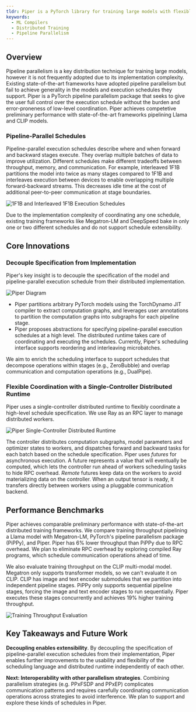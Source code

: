 ```yaml
---
tldr: Piper is a PyTorch library for training large models with flexible pipeline parallel schedules. 
keywords:
  - ML Compilers
  - Distributed Training
  - Pipeline Parallelism
---
```


## Overview

Pipeline parallelism is a key distribution technique for training large models, however it is not frequently adopted due to its implementation complexity. Existing state-of-the-art frameworks have adopted pipeline parallelism but fail to achieve generality in the models and execution schedules they support. Piper is a PyTorch pipeline parallelism package that seeks to give the user full control over the execution schedule without the burden and error-proneness of low-level coordination. Piper achieves competetive preliminary performance with state-of-the-art frameworks pipelining Llama and CLIP models.

### Pipeline-Parallel Schedules

Pipeline-parallel execution schedules describe where and when forward and backward stages execute. They overlap multiple batches of data to improve utilization. Different schedules make different tradeoffs between throughput, memory, and communication. For example, interleaved 1F1B partitions the model into twice as many stages compared to 1F1B and interleaves execution between devices to enable overlapping multiple forward-backward streams.
This decreases idle time at the cost of additional peer-to-peer communication at stage boundaries.

![1F1B and Interleaved 1F1B Execution Schedules](https://raw.githubusercontent.com/uw-syfi/piper/main/figs/1f1b-schedules.png)

Due to the implementation complexity of coordinating any one schedule, existing training frameworks like Megatron-LM and DeepSpeed bake in only one or two different schedules and do not support schedule extensibility. 

## Core Innovations

### Decouple Specification from Implementation

Piper's key insight is to decouple the specification of the model and pipeline-parallel execution schedule from their distributed implementation.

![Piper Diagram](https://raw.githubusercontent.com/uw-syfi/piper/main/figs/piper.png)

- Piper partitions arbitrary PyTorch models using the TorchDynamo JIT compiler to extract computation graphs, and leverages user annotations to partition the computation graphs into subgraphs for each pipeline stage.
- Piper proposes abstractions for specifying pipeline-parallel execution schedules at a high level. The distributed runtime takes care of coordinating and executing the schedules. Currently, Piper's scheduling interface supports reordering and interleaving microbatches.

We aim to enrich the scheduling interface to support schedules that decompose operations within stages (e.g., ZeroBubble) and overlap communication and computation operations (e.g., DualPipe).

### Flexible Coordination with a Single-Controller Distributed Runtime

Piper uses a single-controller distributed runtime to flexibly coordinate a high-level schedule specification. We use Ray as an RPC layer to manage distributed workers.

![Piper Single-Controller Distributed Runtime](https://raw.githubusercontent.com/uw-syfi/piper/main/figs/controller.png)

The controller distributes computation subgraphs, model parameters and optimizer states to workers, and dispatches forward and backward tasks for each batch based on the schedule specification. Piper uses *futures* for asynchronous execution. A future represents a value that will eventually be computed, which lets the controller run ahead of workers scheduling tasks to hide RPC overhead. *Remote* futures keep data on the workers to avoid materializing data on the controller. When an output tensor is ready, it transfers directly between workers using a pluggable communication backend.

## Performance Benchmarks

Piper achieves comparable preliminary performance with state-of-the-art distributed training frameworks. We compare training throughput pipelining a Llama model with Megatron-LM, PyTorch's pipeline parallelism package (PiPPy), and Piper. Piper has 6% lower throughput than PiPPy due to RPC overhead. We plan to eliminate RPC overhead by exploring compiled Ray programs, which schedule communication operations ahead of time.

We also evaluate training throughput on the CLIP multi-modal model. Megatron only supports transformer models, so we can't evaluate it on CLIP. CLIP has image and text encoder submodules that we partition into independent pipeline stages. PiPPy only supports sequential pipeline stages, forcing the image and text encoder stages to run sequentially. Piper executes these stages concurrently and achieves 19% higher training throughput.

![Training Throughput Evaluation](https://raw.githubusercontent.com/uw-syfi/piper/main/figs/eval.png)

## Key Takeaways and Future Work

**Decoupling enables extensibility**. By decoupling the specification of pipeline-parallel execution schedules from their implementation, Piper enables further improvements to the usability and flexibility of the scheduling language and distributed runtime independently of each other.

**Next: Interoperability with other parallelism strategies**. Combining parallelism strategies (e.g. PPxFSDP and PPxEP) complicates communication patterns and requires carefully coordinating communication operations across strategies to avoid interference. We plan to support and explore these kinds of schedules in Piper.